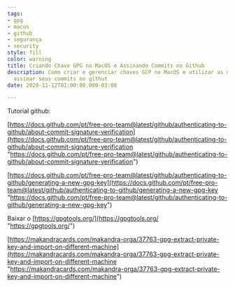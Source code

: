```yaml
---
tags:
- gpg
- macos
- github
- segurança
- security
style: fill
color: warning
title: Criando Chave GPG no MacOS e Assinando Commits no Github
description: Como criar e gerenciar chaves GCP no MacOS e utilizar as mesmas para
  assinar seus commits no githut
date: 2020-11-12T01:00:00.000-03:00

---
```

Tutorial github:

[https://docs.github.com/pt/free-pro-team@latest/github/authenticating-to-github/about-commit-signature-verification](https://docs.github.com/pt/free-pro-team@latest/github/authenticating-to-github/about-commit-signature-verification "https://docs.github.com/pt/free-pro-team@latest/github/authenticating-to-github/about-commit-signature-verification")

[https://docs.github.com/pt/free-pro-team@latest/github/authenticating-to-github/generating-a-new-gpg-key](https://docs.github.com/pt/free-pro-team@latest/github/authenticating-to-github/generating-a-new-gpg-key "https://docs.github.com/pt/free-pro-team@latest/github/authenticating-to-github/generating-a-new-gpg-key")

Baixar o [https://gpgtools.org/](https://gpgtools.org/ "https://gpgtools.org/")

[https://makandracards.com/makandra-orga/37763-gpg-extract-private-key-and-import-on-different-machine](https://makandracards.com/makandra-orga/37763-gpg-extract-private-key-and-import-on-different-machine "https://makandracards.com/makandra-orga/37763-gpg-extract-private-key-and-import-on-different-machine")